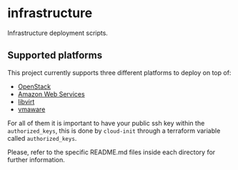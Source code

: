 # infrastructure

Infrastructure deployment scripts.

## Supported platforms

This project currently supports three different platforms to deploy on top of:

* [OpenStack](openstack/README.md)
* [Amazon Web Services](aws/README.md)
* [libvirt](libvirt/README.md)
* [vmaware](vmware/README.md)

For all of them it is important to have your public ssh key within the `authorized_keys`,
this is done by `cloud-init` through a terraform variable called `authorized_keys`.

Please, refer to the specific README.md files inside each directory for further
information.
